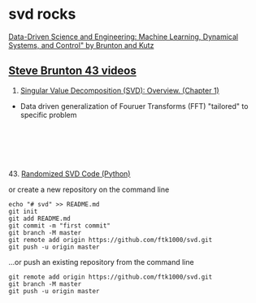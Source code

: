 # svd rocks

[Data-Driven Science and Engineering: Machine Learning, 
Dynamical Systems, and Control"  by Brunton and Kutz](http://databookuw.com/databook.pdf)<br>

## [Steve Brunton 43 videos](https://www.youtube.com/watch?v=gXbThCXjZFM&list=PLMrJAkhIeNNSVjnsviglFoY2nXildDCcv)
1. [Singular Value Decomposition (SVD): Overview.  (Chapter 1)](https://www.youtube.com/watch?v=gXbThCXjZFM)<br>
  - Data driven generalization of Fouruer Transforms (FFT) "tailored" to specific problem
  

[]()<br>
[]()<br>
[]()<br>
[]()<br>
[]()<br>
43. [Randomized SVD Code (Python)](https://www.youtube.com/watch?v=vDSi271vUWk&list=PLMrJAkhIeNNSVjnsviglFoY2nXildDCcv&index=43)<br>


or create a new repository on the command line

    echo "# svd" >> README.md
    git init
    git add README.md
    git commit -m "first commit"
    git branch -M master
    git remote add origin https://github.com/ftk1000/svd.git
    git push -u origin master
                
…or push an existing repository from the command line

    git remote add origin https://github.com/ftk1000/svd.git
    git branch -M master
    git push -u origin master
    
